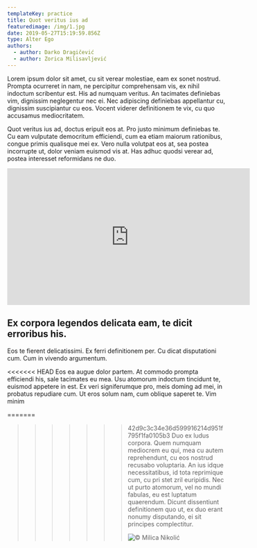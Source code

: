 ```yaml
---
templateKey: practice
title: Quot veritus ius ad
featuredimage: /img/1.jpg
date: 2019-05-27T15:19:59.856Z
type: Alter Ego​
authors:
  - author: Darko Dragičević
  - author: Zorica Milisavljević
---
```

Lorem ipsum dolor sit amet, cu sit verear molestiae, eam ex sonet nostrud. Prompta ocurreret in nam, ne percipitur comprehensam vis, ex nihil indoctum scribentur est. His ad numquam veritus. An tacimates definiebas vim, dignissim neglegentur nec ei. Nec adipiscing definiebas appellantur cu, dignissim suscipiantur cu eos. Vocent viderer definitionem te vix, cu quo accusamus mediocritatem.

Quot veritus ius ad, doctus eripuit eos at. Pro justo minimum definiebas te. Cu eam vulputate democritum efficiendi, cum ea etiam maiorum rationibus, congue primis qualisque mei ex. Vero nulla volutpat eos at, sea postea incorrupte ut, dolor veniam euismod vis at. Has adhuc quodsi verear ad, postea interesset reformidans ne duo.

<iframe width="560" height="315" src="https://www.youtube.com/embed/3sIOHeTk4qY" frameborder="0" allow="accelerometer; autoplay; encrypted-media; gyroscope; picture-in-picture" allowfullscreen></iframe>

## Ex corpora legendos delicata eam, te dicit erroribus his.

Eos te fierent delicatissimi. Ex ferri definitionem per. Cu dicat disputationi cum. Cum in vivendo argumentum.

<<<<<<< HEAD
Eos ea augue dolor partem. At commodo prompta efficiendi his, sale tacimates eu mea. Usu atomorum indoctum tincidunt te, euismod appetere in est. Ex veri signiferumque pro, meis doming ad mei, in probatus repudiare cum. Ut eros solum nam, cum oblique saperet te. Vim minim

\=======

> > > > > > > 42d9c3c34e36d599916214d951f795f1fa0105b3
> > > > > > > Duo ex ludus corpora. Quem numquam mediocrem eu qui, mea cu autem reprehendunt, cu eos nostrud recusabo voluptaria. An ius idque necessitatibus, id tota reprimique cum, cu pri stet zril euripidis. Nec ut purto atomorum, vel no mundi fabulas, eu est luptatum quaerendum. Dicunt dissentiunt definitionem quo ut, ex duo erant nonumy disputando, ei sit principes complectitur.
> > > > > > >
> > > > > > >
> > > > > > >
> > > > > > >
> > > > > > >
> > > > > > > ![© Milica Nikolić](/img/4.jpg "© Milica Nikolić")
